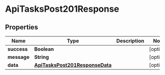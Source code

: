 

# ApiTasksPost201Response


## Properties

| Name | Type | Description | Notes |
|------------ | ------------- | ------------- | -------------|
|**success** | **Boolean** |  |  [optional] |
|**message** | **String** |  |  [optional] |
|**data** | [**ApiTasksPost201ResponseData**](ApiTasksPost201ResponseData.md) |  |  [optional] |



